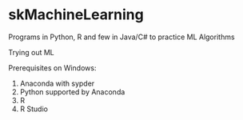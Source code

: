 # skMachineLearning

Programs in Python, R and few in Java/C# to practice ML Algorithms

Trying out ML

Prerequisites on Windows:

1.  Anaconda with sypder
2.  Python supported by Anaconda
3.  R
4.  R Studio
